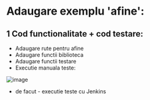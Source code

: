 # Adaugare exemplu 'afine':

## 1 Cod functionalitate + cod testare:
- Adaugare rute pentru afine
- Adaugare functii biblioteca
- Adaugare functii testare
- Executie manuala teste:

![image](https://user-images.githubusercontent.com/57460107/236890522-98feea65-b8e1-4b48-8f69-5cde11f9f3e6.png)

- de facut - executie teste cu Jenkins
